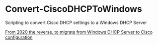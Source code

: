 # Convert-CiscoDHCPToWindows
Scripting to convert Cisco DHCP settings to a Windows DHCP Server


[From 2020 the reverse, to migrate from Windows DHCP Server to Cisco configuration](https://github.com/jscooksey/Convert-WindowsDHCPToCisco)
